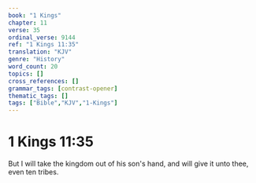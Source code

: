 ```yaml
---
book: "1 Kings"
chapter: 11
verse: 35
ordinal_verse: 9144
ref: "1 Kings 11:35"
translation: "KJV"
genre: "History"
word_count: 20
topics: []
cross_references: []
grammar_tags: [contrast-opener]
thematic_tags: []
tags: ["Bible","KJV","1-Kings"]
---
```


# 1 Kings 11:35

But I will take the kingdom out of his son's hand, and will give it unto thee, even ten tribes.
